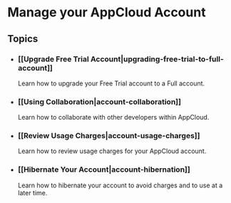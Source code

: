 # Manage your AppCloud Account

## Topics

* ### [[Upgrade Free Trial Account|upgrading-free-trial-to-full-account]]
  Learn how to upgrade your Free Trial account to a Full account.
  
* ### [[Using Collaboration|account-collaboration]]
  Learn how to collaborate with other developers within AppCloud.
  
* ### [[Review Usage Charges|account-usage-charges]]
  Learn how to review usage charges for your AppCloud account.
  
* ### [[Hibernate Your Account|account-hibernation]]
  Learn how to hibernate your account to avoid charges and to use at a later time.
